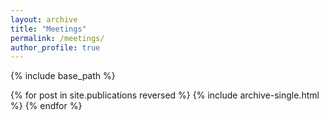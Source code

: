```yaml
---
layout: archive
title: "Meetings"
permalink: /meetings/
author_profile: true
---
```



{% include base_path %}

{% for post in site.publications reversed %}
  {% include archive-single.html %}
{% endfor %}
